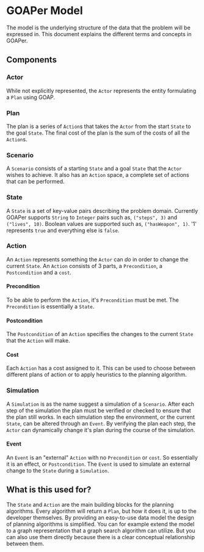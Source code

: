 # GOAPer Model
The model is the underlying structure of the data that the problem will be expressed in. This document
explains the different terms and concepts in GOAPer.

## Components

### Actor
While not explicitly represented, the `Actor` represents the entity formulating a `Plan` using GOAP.

### Plan
The plan is a series of `Action`s that takes the `Actor` from the start `State` to the goal `State`. The
final cost of the plan is the sum of the costs of all the `Action`s.

### Scenario
A `Scenario` consists of a starting `State` and a goal `State` that the `Actor` wishes to achieve. It also
has an `Action` space, a complete set of actions that can be performed.

### State
A `State` is a set of key-value pairs describing the problem domain. Currently GOAPer supports
`String` to `Integer` pairs such as, `("steps", 3)` and `("lives", 10)`. Boolean values are supported such
as, `("hasWeapon", 1)`. '1' represents `true` and everything else is `false`.

### Action
An `Action` represents something the `Actor` can _do_ in order to change the current `State`. An
`Action` consists of 3 parts, a `Precondition`, a `Postcondition` and a `cost`.

#### Precondition
To be able to perform the `Action`, it's `Precondition` must be met. The `Precondition` is essentially
a `State`.

#### Postcondition
The `Postcondition` of an `Action` specifies the changes to the current `State` that the `Action` will make.

#### Cost
Each `Action` has a cost assigned to it. This can be used to choose between different plans of action or to
apply heuristics to the planning algorithm.

### Simulation
A `Simulation` is as the name suggest a simulation of a `Scenario`. After each step of the simulation the plan
must be verified or checked to ensure that the plan still works. In each simulation step the environment, or the
current `State`, can be altered through an `Event`. By verifying the plan each step, the `Actor` can dynamically
change it's plan during the course of the simulation.

#### Event
An `Event` is an "external" `Action` with no `Precondition` or `cost`. So essentially it is an effect, or `Postcondition`.
The `Event` is used to simulate an external change to the `State` during a `Simulation`.

## What is this used for?
The `State` and `Action` are the main building blocks for the planning algorithms. Every algorithm will return a
`Plan`, but how it does it, is up to the developer themselves. By providing an easy-to-use data model the
design of planning algorithms is simplified. You can for example extend the model to a graph representation
that a graph search algorithm can utilize. But you can also use them directly because there is a clear conceptual
relationship between them.
